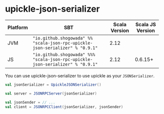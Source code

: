 # upickle-json-serializer

|Platform|SBT|Scala Version|Scala JS Version|
|---|---|---|---|
|JVM|```"io.github.shogowada" %% "scala-json-rpc-upickle-json-serializer" % "0.9.1"```|2.12||
|JS|```"io.github.shogowada" %%% "scala-json-rpc-upickle-json-serializer" % "0.9.1"```|2.12|0.6.15+|

You can use upickle-json-serializer to use upickle as your ```JSONSerializer```.

```scala
val jsonSerializer = UpickleJSONSerializer()

val server = JSONRPCServer(jsonSerializer)

val jsonSender = // ...
val client = JSONRPCClient(jsonSerializer, jsonSender)
```
